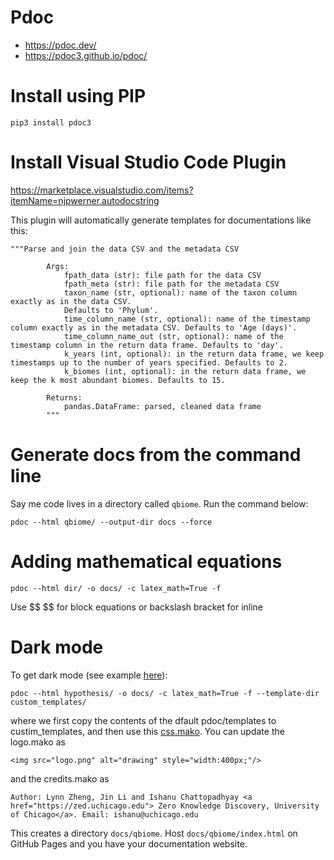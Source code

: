 # Pdoc

- https://pdoc.dev/
- https://pdoc3.github.io/pdoc/

# Install using PIP

```
pip3 install pdoc3
```

# Install Visual Studio Code Plugin

https://marketplace.visualstudio.com/items?itemName=njpwerner.autodocstring

This plugin will automatically generate templates for documentations like this:

```
"""Parse and join the data CSV and the metadata CSV

        Args:
            fpath_data (str): file path for the data CSV
            fpath_meta (str): file path for the metadata CSV
            taxon_name (str, optional): name of the taxon column exactly as in the data CSV.
            Defaults to 'Phylum'.
            time_column_name (str, optional): name of the timestamp column exactly as in the metadata CSV. Defaults to 'Age (days)'.
            time_column_name_out (str, optional): name of the timestamp column in the return data frame. Defaults to 'day'.
            k_years (int, optional): in the return data frame, we keep timestamps up to the number of years specified. Defaults to 2.
            k_biomes (int, optional): in the return data frame, we keep the k most abundant biomes. Defaults to 15.

        Returns:
            pandas.DataFrame: parsed, cleaned data frame
        """
```

# Generate docs from the command line

Say me code lives in a directory called `qbiome`. Run the command below:

```
pdoc --html qbiome/ --output-dir docs --force
```

# Adding mathematical equations

```
pdoc --html dir/ -o docs/ -c latex_math=True -f
```

Use \$\$ \$\$ for block equations or backslash bracket  for inline

# Dark mode

To get dark mode (see example [here](/uploads/hypothesis.html)):

```
pdoc --html hypothesis/ -o docs/ -c latex_math=True -f --template-dir custom_templates/
```

where we first copy the contents of the dfault pdoc/templates to custim_templates, and then use this  [css.mako](/uploads/css.mako). You can update the logo.mako as 
```
<img src="logo.png" alt="drawing" style="width:400px;"/>
```
and the credits.mako as 
```
Author: Lynn Zheng, Jin Li and Ishanu Chattopadhyay <a href="https://zed.uchicago.edu"> Zero Knowledge Discovery, University of Chicago</a>. Email: ishanu@uchicago.edu
```

This creates a directory `docs/qbiome`. Host `docs/qbiome/index.html` on GitHub Pages and you have your documentation website.